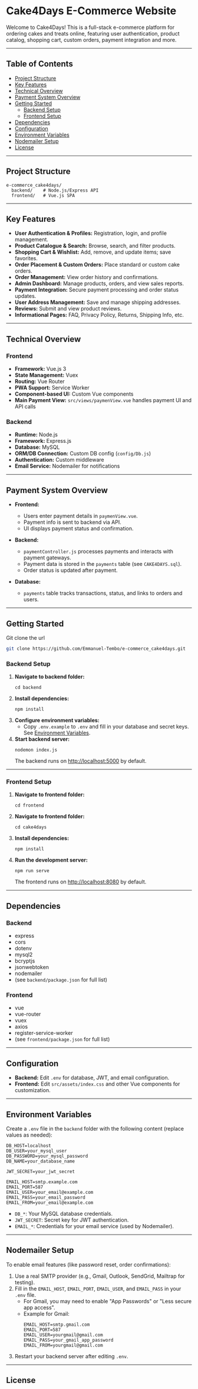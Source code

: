 # Cake4Days E-Commerce Website

Welcome to Cake4Days! This is a full-stack e-commerce platform for ordering cakes and treats online, featuring user authentication, product catalog, shopping cart, custom orders, payment integration and more.

---

## Table of Contents

- [Project Structure](#project-structure)
- [Key Features](#key-features)
- [Technical Overview](#technical-overview)
- [Payment System Overview](#payment-system-overview)
- [Getting Started](#getting-started)
  - [Backend Setup](#backend-setup)
  - [Frontend Setup](#frontend-setup)
- [Dependencies](#dependencies)
- [Configuration](#configuration)
- [Environment Variables](#environment-variables)
- [Nodemailer Setup](#nodemailer-setup)
- [License](#license)

---

## Project Structure

```
e-commerce_cake4days/
  backend/    # Node.js/Express API
  frontend/   # Vue.js SPA
```

---

## Key Features

- **User Authentication & Profiles:** Registration, login, and profile management.
- **Product Catalogue & Search:** Browse, search, and filter products.
- **Shopping Cart & Wishlist:** Add, remove, and update items; save favorites.
- **Order Placement & Custom Orders:** Place standard or custom cake orders.
- **Order Management:** View order history and confirmations.
- **Admin Dashboard:** Manage products, orders, and view sales reports.
- **Payment Integration:** Secure payment processing and order status updates.
- **User Address Management:** Save and manage shipping addresses.
- **Reviews:** Submit and view product reviews.
- **Informational Pages:** FAQ, Privacy Policy, Returns, Shipping Info, etc.

---

## Technical Overview

### Frontend

- **Framework:** Vue.js 3
- **State Management:** Vuex
- **Routing:** Vue Router
- **PWA Support:** Service Worker
- **Component-based UI:** Custom Vue components
- **Main Payment View:** `src/views/paymenView.vue` handles payment UI and API calls

### Backend

- **Runtime:** Node.js
- **Framework:** Express.js
- **Database:** MySQL
- **ORM/DB Connection:** Custom DB config (`config/Db.js`)
- **Authentication:** Custom middleware
- **Email Service:** Nodemailer for notifications

---

## Payment System Overview

- **Frontend:**  
  - Users enter payment details in `paymenView.vue`.
  - Payment info is sent to backend via API.
  - UI displays payment status and confirmation.

- **Backend:**  
  - `paymentController.js` processes payments and interacts with payment gateways.
  - Payment data is stored in the `payments` table (see `CAKE4DAYS.sql`).
  - Order status is updated after payment.

- **Database:**  
  - `payments` table tracks transactions, status, and links to orders and users.

---

## Getting Started

Git clone the url

```bash
git clone https://github.com/Emmanuel-Tembo/e-commerce_cake4days.git
```

### Backend Setup

1. **Navigate to backend folder:**
   ```
   cd backend
   ```
2. **Install dependencies:**
   ```
   npm install
   ```
3. **Configure environment variables:**
   - Copy `.env.example` to `.env` and fill in your database and secret keys. See [Environment Variables](#environment-variables).
4. **Start backend server:**
   ```
   nodemon index.js
   ```
   The backend runs on [http://localhost:5000](http://localhost:5000) by default.

---

### Frontend Setup

1. **Navigate to frontend folder:**
   ```
   cd frontend
   ```
2. **Navigate to frontend folder:**
   ```
   cd cake4days
   ```
3. **Install dependencies:**
   ```
   npm install
   ```
4. **Run the development server:**
   ```
   npm run serve
   ```
   The frontend runs on [http://localhost:8080](http://localhost:8080) by default.

---

## Dependencies

### Backend

- express
- cors
- dotenv
- mysql2
- bcryptjs
- jsonwebtoken
- nodemailer
- (see `backend/package.json` for full list)

### Frontend

- vue
- vue-router
- vuex
- axios
- register-service-worker
- (see `frontend/package.json` for full list)

---

## Configuration

- **Backend:** Edit `.env` for database, JWT, and email configuration.
- **Frontend:** Edit `src/assets/index.css` and other Vue components for customization.

---

## Environment Variables

Create a `.env` file in the `backend` folder with the following content (replace values as needed):

```
DB_HOST=localhost
DB_USER=your_mysql_user
DB_PASSWORD=your_mysql_password
DB_NAME=your_database_name

JWT_SECRET=your_jwt_secret

EMAIL_HOST=smtp.example.com
EMAIL_PORT=587
EMAIL_USER=your_email@example.com
EMAIL_PASS=your_email_password
EMAIL_FROM=your_email@example.com
```

- `DB_*`: Your MySQL database credentials.
- `JWT_SECRET`: Secret key for JWT authentication.
- `EMAIL_*`: Credentials for your email service (used by Nodemailer).

---

## Nodemailer Setup

To enable email features (like password reset, order confirmations):

1. Use a real SMTP provider (e.g., Gmail, Outlook, SendGrid, Mailtrap for testing).
2. Fill in the `EMAIL_HOST`, `EMAIL_PORT`, `EMAIL_USER`, and `EMAIL_PASS` in your `.env` file.
   - For Gmail, you may need to enable "App Passwords" or "Less secure app access".
   - Example for Gmail:
     ```
     EMAIL_HOST=smtp.gmail.com
     EMAIL_PORT=587
     EMAIL_USER=yourgmail@gmail.com
     EMAIL_PASS=your_gmail_app_password
     EMAIL_FROM=yourgmail@gmail.com
     ```
3. Restart your backend server after editing `.env`.

---

## License

